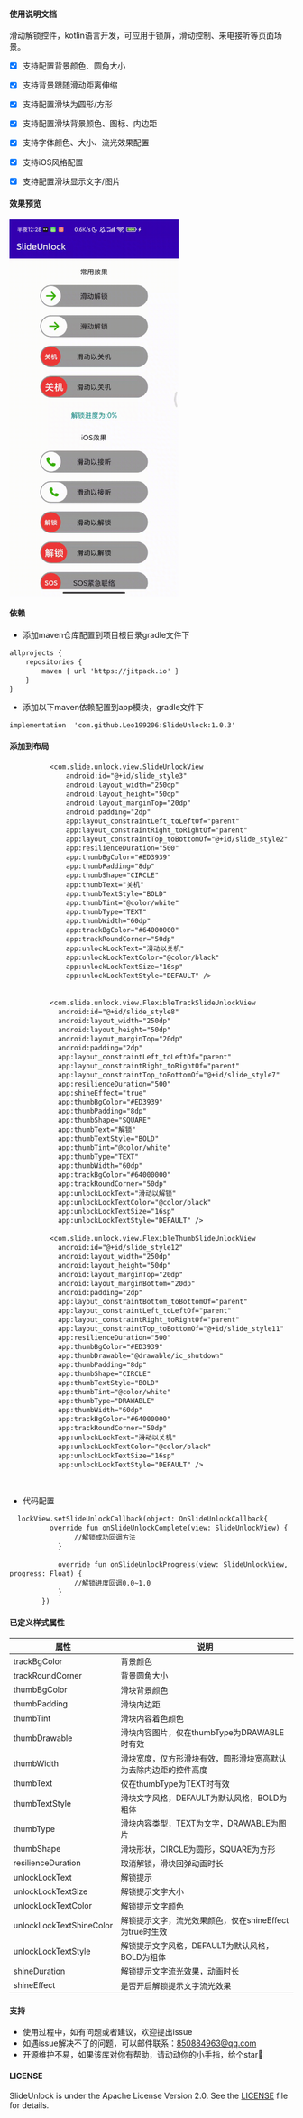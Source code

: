 #### 使用说明文档 

滑动解锁控件，kotlin语言开发，可应用于锁屏，滑动控制、来电接听等页面场景。
  

- [x] 支持配置背景颜色、圆角大小
- [x] 支持背景跟随滑动距离伸缩
- [x] 支持配置滑块为圆形/方形
- [x] 支持配置滑块背景颜色、图标、内边距
- [x] 支持字体颜色、大小、流光效果配置
- [x] 支持iOS风格配置
- [x] 支持配置滑块显示文字/图片




#### 效果预览
<img src="https://raw.githubusercontent.com/Leo199206/SlideUnlock/main/image/device-2021-03-03-002908.gif" width="300" heght="500" align=center />


#### 依赖
+ 添加maven仓库配置到项目根目录gradle文件下

```
allprojects {
    repositories {
        maven { url 'https://jitpack.io' }
    }
}
```

+ 添加以下maven依赖配置到app模块，gradle文件下

```
implementation  'com.github.Leo199206:SlideUnlock:1.0.3'
```

#### 添加到布局

```
          <com.slide.unlock.view.SlideUnlockView
              android:id="@+id/slide_style3"
              android:layout_width="250dp"
              android:layout_height="50dp"
              android:layout_marginTop="20dp"
              android:padding="2dp"
              app:layout_constraintLeft_toLeftOf="parent"
              app:layout_constraintRight_toRightOf="parent"
              app:layout_constraintTop_toBottomOf="@+id/slide_style2"
              app:resilienceDuration="500"
              app:thumbBgColor="#ED3939"
              app:thumbPadding="8dp"
              app:thumbShape="CIRCLE"
              app:thumbText="关机"
              app:thumbTextStyle="BOLD"
              app:thumbTint="@color/white"
              app:thumbType="TEXT"
              app:thumbWidth="60dp"
              app:trackBgColor="#64000000"
              app:trackRoundCorner="50dp"
              app:unlockLockText="滑动以关机"
              app:unlockLockTextColor="@color/black"
              app:unlockLockTextSize="16sp"
              app:unlockLockTextStyle="DEFAULT" />


          <com.slide.unlock.view.FlexibleTrackSlideUnlockView
            android:id="@+id/slide_style8"
            android:layout_width="250dp"
            android:layout_height="50dp"
            android:layout_marginTop="20dp"
            android:padding="2dp"
            app:layout_constraintLeft_toLeftOf="parent"
            app:layout_constraintRight_toRightOf="parent"
            app:layout_constraintTop_toBottomOf="@+id/slide_style7"
            app:resilienceDuration="500"
            app:shineEffect="true"
            app:thumbBgColor="#ED3939"
            app:thumbPadding="8dp"
            app:thumbShape="SQUARE"
            app:thumbText="解锁"
            app:thumbTextStyle="BOLD"
            app:thumbTint="@color/white"
            app:thumbType="TEXT"
            app:thumbWidth="60dp"
            app:trackBgColor="#64000000"
            app:trackRoundCorner="50dp"
            app:unlockLockText="滑动以解锁"
            app:unlockLockTextColor="@color/black"
            app:unlockLockTextSize="16sp"
            app:unlockLockTextStyle="DEFAULT" />

          <com.slide.unlock.view.FlexibleThumbSlideUnlockView
            android:id="@+id/slide_style12"
            android:layout_width="250dp"
            android:layout_height="50dp"
            android:layout_marginTop="20dp"
            android:layout_marginBottom="20dp"
            android:padding="2dp"
            app:layout_constraintBottom_toBottomOf="parent"
            app:layout_constraintLeft_toLeftOf="parent"
            app:layout_constraintRight_toRightOf="parent"
            app:layout_constraintTop_toBottomOf="@+id/slide_style11"
            app:resilienceDuration="500"
            app:thumbBgColor="#ED3939"
            app:thumbDrawable="@drawable/ic_shutdown"
            app:thumbPadding="8dp"
            app:thumbShape="CIRCLE"
            app:thumbTextStyle="BOLD"
            app:thumbTint="@color/white"
            app:thumbType="DRAWABLE"
            app:thumbWidth="60dp"
            app:trackBgColor="#64000000"
            app:trackRoundCorner="50dp"
            app:unlockLockText="滑动以关机"
            app:unlockLockTextColor="@color/black"
            app:unlockLockTextSize="16sp"
            app:unlockLockTextStyle="DEFAULT" />



```

+ 代码配置

```
  lockView.setSlideUnlockCallback(object: OnSlideUnlockCallback{
          override fun onSlideUnlockComplete(view: SlideUnlockView) {
                //解锁成功回调方法
            }
        
            override fun onSlideUnlockProgress(view: SlideUnlockView, progress: Float) {
                //解锁进度回调0.0~1.0
            }
        })

```


#### 已定义样式属性

| 属性  | 说明 |
| --- | --- |
| trackBgColor | 背景颜色 |
| trackRoundCorner | 背景圆角大小 |
| thumbBgColor | 滑块背景颜色 |
| thumbPadding | 滑块内边距 |
| thumbTint | 滑块内容着色颜色 | 
| thumbDrawable | 滑块内容图片，仅在thumbType为DRAWABLE时有效 | 
| thumbWidth | 滑块宽度，仅方形滑块有效，圆形滑块宽高默认为去除内边距的控件高度 |
| thumbText | 仅在thumbType为TEXT时有效 | 
| thumbTextStyle | 滑块文字风格，DEFAULT为默认风格，BOLD为粗体 | 
| thumbType | 滑块内容类型，TEXT为文字，DRAWABLE为图片 | 
| thumbShape | 滑块形状，CIRCLE为圆形，SQUARE为方形 |
| resilienceDuration | 取消解锁，滑块回弹动画时长 |
| unlockLockText | 解锁提示 |
| unlockLockTextSize | 解锁提示文字大小 |
| unlockLockTextColor | 解锁提示文字颜色 |
| unlockLockTextShineColor | 解锁提示文字，流光效果颜色，仅在shineEffect为true时生效 |
| unlockLockTextStyle | 解锁提示文字风格，DEFAULT为默认风格，BOLD为粗体 | 
| shineDuration | 解锁提示文字流光效果，动画时长 |
| shineEffect | 是否开启解锁提示文字流光效果 |


#### 支持
+ 使用过程中，如有问题或者建议，欢迎提出issue
+ 如遇issue解决不了的问题，可以邮件联系：850884963@qq.com
+ 开源维护不易，如果该库对你有帮助，请动动你的小手指，给个star🤩  

#### LICENSE
SlideUnlock is under the Apache License Version 2.0. See the [LICENSE](https://raw.githubusercontent.com/Leo199206/SlideUnlock/main/LICENSE) file for details.
